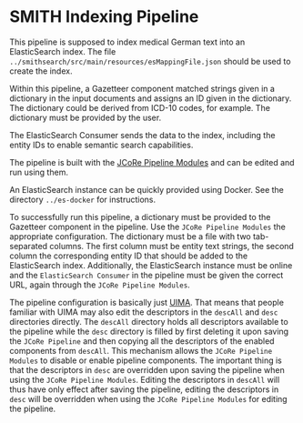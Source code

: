 # SMITH Indexing Pipeline

This pipeline is supposed to index medical German text into an ElasticSearch index. The file `../smithsearch/src/main/resources/esMappingFile.json` should be used to create the index.

Within this pipeline, a Gazetteer component matched strings given in a dictionary in the input documents and assigns an ID given in the dictionary. The dictionary could be derived from ICD-10 codes, for example. The dictionary must be provided by the user.

The ElasticSearch Consumer sends the data to the index, including the entity IDs to enable semantic search capabilities.

The pipeline is built with the [JCoRe Pipeline Modules](https://github.com/JULIELab/jcore-pipeline-modules) and can be edited and run using them.

An ElasticSearch instance can be quickly provided using Docker. See the directory `../es-docker` for instructions.

To successfully run this pipeline, a dictionary must be provided to the Gazetteer component in the pipeline. Use the `JCoRe Pipeline Modules` the appropriate configuration. The dictionary must be a file with two tab-separated columns. The first column must be entity text strings, the second column the corresponding entity ID that should be added to the ElasticSearch index. Additionally, the ElasticSearch instance must be online and the `ElasticSearch Consumer` in the pipeline must be given the correct URL, again through the `JCoRe Pipeline Modules`.

The pipeline configuration is basically just [UIMA](uima.apache.org/). That means that people familiar with UIMA may also edit the descriptors in the `descAll` and `desc` directories directly. The `descAll` directory holds all descriptors available to the pipeline while the `desc` directory is filled by first deleting it upon saving the `JCoRe Pipeline` and then copying all the descriptors of the enabled components from `descAll`. This mechanism allows the `JCoRe Pipeline Modules` to disable or enable pipeline components. The important thing is that the descriptors in `desc` are overridden upon saving the pipeline when using the `JCoRe Pipeline Modules`. Editing the descriptors in `descAll` will thus have only effect after saving the pipeline, editing the descriptors in `desc` will be overridden when using the `JCoRe Pipeline Modules` for editing the pipeline. 